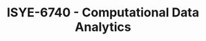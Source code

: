 ---
layout: course
title: ISYE-6740 - Computational Data Analytics
aliases: 
course_id: ISYE-6740
permalink: /ISYE-6740/
avg_difficulty: 3.63
avg_rating: 4.06
avg_workload: 14.53
---